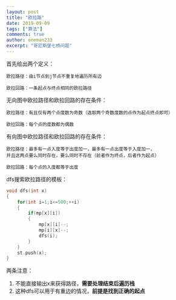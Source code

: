 ```yaml
---
layout: post
title: "欧拉路"
date: 2019-09-09
tags: ["算法"]
comments: true
author: oneman233
excerpt: "哥尼斯堡七桥问题"
---
```


首先给出两个定义：

    欧拉路径：由i节点到j节点不重复地遍历所有边
    
    欧拉回路：一条起点与终点相同的欧拉路径

无向图中欧拉路径和欧拉回路的存在条件：

    欧拉路径：有且仅有两个点度数为奇数（选取两个奇数度数的点作为起点终点即可）

    欧拉回路：每个点的度数都为偶数

有向图中欧拉路径和欧拉回路的存在条件：

    欧拉路径：最多有一点入度等于出度加一，最多有一点出度等于入度加一，
    并且这两点要么同时存在，要么同时不存在（前者作为终点，后者作为起点）

    欧拉回路：每个点的入度都等于出度

dfs搜索欧拉路径的模板：

```c++
void dfs(int x)
{
	for(int i=1;i<=500;++i)
	{
		if(mp[x][i])
		{
			mp[x][i]--;
			mp[i][x]--;
			dfs(i);
		}
	}
	st.push(x);
}
```

两条注意：

1. 不能直接输出x来获得路径，**需要处理结束后遍历栈**
2. 这种dfs可以用于有重边的情况，**前提是找到正确的起点**